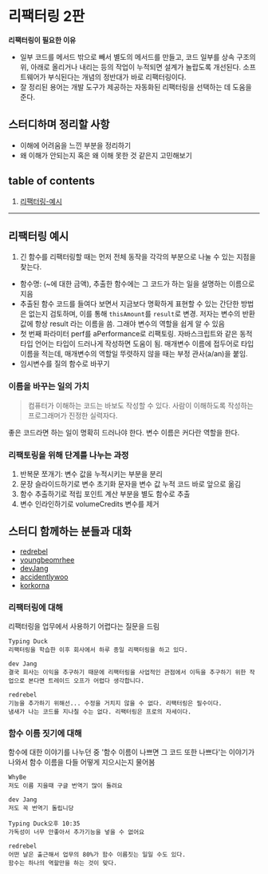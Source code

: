 # 리팩터링 2판

**리팩터링이 필요한 이유**
- 일부 코드를 메서드 밖으로 빼서 별도의 메서드를 만들고, 코드 일부를 상속 구조의 위, 아래로 올리거나 내리는 등의 작업이 누적되면 설계가 놀랍도록 개선된다. 소프트웨어가 부식된다는 개념의 정반대가 바로 리팩터링이다.
- 잘 정리된 용어는 개발 도구가 제공하는 자동화된 리팩터링을 선택하는 데 도움을 준다.

## 스터디하며 정리할 사항
- 이해에 어려움을 느낀 부분을 정리하기
- 왜 이해가 안되는지 혹은 왜 이해 못한 것 같은지 고민해보기


## table of contents
1. [리팩터링-예시](#리팩터링-예시)


---



## 리팩터링 예시

1. 긴 함수를 리팩터링할 때는 먼저 전체 동작을 각각의 부분으로 나눌 수 있는 지점을 찾는다. 

- 함수명: (~에 대한 금액), 추출한 함수에는 그 코드가 하는 일을 설명하는 이름으로 지음
- 추출된 함수 코드를 들여다 보면서 지금보다 명확하게 표현할 수 있는 간단한 방법은 없는지 검토하며, 이를 통해 `thisAmount`를 `result`로 변경. 저자는 변수의 반환 값에 항상 result 라는 이름을 씀. 그래야 변수의 역할을 쉽게 알 수 있음
- 첫 번째 파라미터 perf를 aPerformance로 리팩토링. 자바스크립트와 같은 동적 타입 언어는 타입이 드러나게 작성하면 도움이 됨. 매개변수 이름에 접두어로 타입 이름을 적는데, 매개변수의 역할일 뚜렷하지 않을 때는 부정 관사(a/an)을 붙임.
- 임시변수를 질의 함수로 바꾸기

### 이름을 바꾸는 일의 가치

> 컴퓨터가 이해하는 코드는 바보도 작성할 수 있다. 사람이 이해하도록 작성하는 프로그래머가 진정한 실력자다.

좋은 코드라면 하는 일이 명확히 드러나야 한다. 변수 이름은 커다란 역할을 한다. 



### 리팩토링을 위해 단계를 나누는 과정
1. 반복문 쪼개기: 변수 값을 누적시키는 부분을 분리
1. 문장 슬라이드하기로 변수 초기화 문자을 변수 값 누적 코드 바로 앞으로 옮김
1. 함수 추출하기로 적립 포인트 계산 부분을 별도 함수로 추출
1. 변수 인라인하기로 volumeCredits 변수를 제거




## 스터디 함께하는 분들과 대화
- [redrebel](#https://github.com/redrebel)
- [youngbeomrhee](https://github.com/youngbeomrhee)
- [devJang](#https://github.com/devjang)
- [accidentlywoo](#https://github.com/accidentlywoo)
- [korkorna](#https://github.com/korkorna)

### 리팩터링에 대해
리팩터링을 업무에서 사용하기 어렵다는 질문을 드림

```plan
Typing Duck
리팩터링을 학습한 이후 회사에서 하루 종일 리팩터링을 하고 있다.

dev Jang
결국 회사는 이익을 추구하기 때문에 리팩터링을 사업적인 관점에서 이득을 추구하기 위한 작업으로 본다면 트레이드 오프가 어렵다 생각합니다.

redrebel
기능을 추가하기 위해선... 수정을 거치지 않을 수 없다. 리팩터링은 필수이다. 
냄새가 나는 코드를 지나칠 수는 없다. 리팩터링은 프로의 자세이다.
```


### 함수 이름 짓기에 대해
함수에 대한 이야기를 나누던 중 '함수 이름이 나쁘면 그 코드 또한 나쁘다'는 이야기가 나와서 함수 이름을 다들 어떻게 지으시는지 물어봄

```plain
WhyBe
저도 이름 지을때 구글 번역기 많이 돌려요

dev Jang
저도 꼭 번역기 돌립니당

Typing Duck오후 10:35
가독성이 너무 안좋아서 추가기능을 넣을 수 없어요

redrebel
어떤 날은 출근해서 업무의 80%가 함수 이름짓는 일일 수도 있다.
함수는 하나의 역할만을 하는 것이 맞다.
```